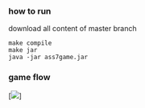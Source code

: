 ### how to run
download all content of master branch
```
make compile
make jar
java -jar ass7game.jar
```
### game flow
[![](https://github.com/yehonatansofri/Brick-Breaker-Game/blob/master/resources/gameflow.PNG)]
